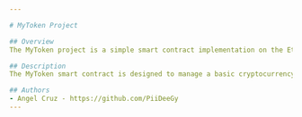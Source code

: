 ```yaml
---

# MyToken Project

## Overview
The MyToken project is a simple smart contract implementation on the Ethereum blockchain. This project demonstrates the basic functionality of a token contract, including minting and burning tokens.

## Description
The MyToken smart contract is designed to manage a basic cryptocurrency token named "META" with the abbreviation "MTA". This contract allows for the creation of new tokens (minting) and the destruction of existing tokens (burning). The total supply of tokens and individual balances are tracked using public variables and mappings.

## Authors
- Angel Cruz - https://github.com/PiiDeeGy
---
```

